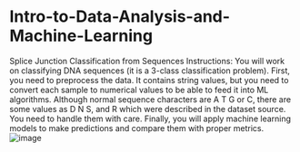 # Intro-to-Data-Analysis-and-Machine-Learning
Splice Junction Classification from Sequences Instructions:
                     You will work on classifying DNA sequences (it is a 3-class classification problem). First, you need to preprocess the data. It contains string values, but you need to convert each sample to numerical values to be able to feed it into ML algorithms. Although normal sequence characters are A T G or C, there are some values as D N S, and R which were described in the dataset source. You need to handle them with care. Finally, you will apply machine learning models to make predictions and compare them with proper metrics.
![image](https://github.com/AshwiniR2025/Intro-to-Data-Analysis-and-Machine-Learning/assets/163036620/c8cb17dc-3849-4027-ade0-91604beeacdd)

